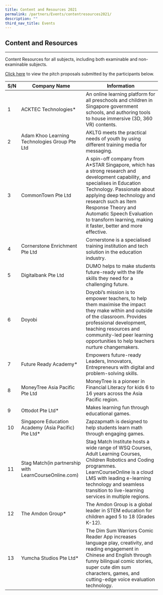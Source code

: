 ```yaml
---
title: Content and Resources 2021
permalink: /partners/Events/contentresources2021/
description: ""
third_nav_title: Events
---
```

Content and Resources
---------------------

---

 Content Resources for all subjects, including both examinable and non-examinable subjects.

[Click here](https://go.gov.sg/slspd2021-cr) to view the pitch proposals submitted by the participants below.

   
|S/N|Company Name|Information|
|--- |--- |--- |
|1|ACKTEC Technologies*|An online learning platform for all preschools and children in Singapore government schools, and authoring tools to house immersive (3D, 360 VR) contents.|
|2|Adam Khoo Learning Technologies Group Pte Ltd|AKLTG meets the practical needs of youth by using different training media for messaging.|
|3|CommonTown Pte Ltd|A spin-off company from A*STAR Singapore, which has a strong research and development capability, and specialises in Education Technology. Passionate about applying deep technology and research such as Item Response Theory and Automatic Speech Evaluation to transform learning, making it faster, better and more effective.|
|4|Cornerstone Enrichment Pte Ltd|Cornerstone is a specialised training institution and tech solution in the education industry.|
|5|Digitalbank Pte Ltd|DUMO helps to make students future-ready with the life skills they need for a challenging future.|
|6|Doyobi|Doyobi’s mission is to empower teachers, to help them maximise the impact they make within and outside of the classroom. Provides professional development, teaching resources and community-led peer learning opportunities to help teachers nurture changemakers.|
|7|Future Ready Academy*|Empowers future-ready Leaders, Innovators, Entrepreneurs with digital and problem-solving skills.|
|8|MoneyTree Asia Pacific Pte Ltd|MoneyTree is a pioneer in Financial Literacy for kids 6 to 16 years across the Asia Pacific region.|
|9|Ottodot Pte Ltd*|Makes learning fun through educational games.|
|10|Singapore Education Academy (Asia Pacific) Pte Ltd*|Zapzapmath is designed to help students learn math through engaging games.|
|11|Stag Match(in partnership with LearnCourseOnline.com)|Stag Match Institute hosts a wide range of WSQ Courses, Adult Learning Courses, Children Robotics and Coding programmes. LearnCourseOnline is a cloud LMS with leading e-learning technology and seamless transition to live-learning services in multiple regions.|
|12|The Amdon Group*|The Amdon Group is a global leader in STEM education for children aged 5 to 18 (Grades K-12).|
|13|Yumcha Studios Pte Ltd*|The Dim Sum Warriors Comic Reader App increases language play, creativity, and reading engagement in Chinese and English through funny bilingual comic stories, super cute dim sum characters, games, and cutting-edge voice evaluation technology.|


            